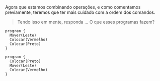 Agora que estamos combinando operações, e como comentamos previamente, teremos que ter mais cuidado com a ordem dos comandos.

> Tendo isso em mente, responda ... O que esses programas fazem?


```gobstones
program {
  Mover(Leste)
  Colocar(Vermelho)
  Colocar(Preto)
}
```

```gobstones
program {
  Colocar(Preto)
  Mover(Leste)
  Colocar(Vermelho)
}
```
